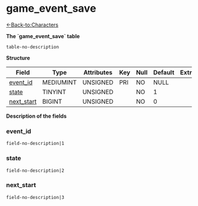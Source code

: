 # game\_event\_save

[<-Back-to:Characters](database-characters.md)

**The \`game\_event\_save\` table**

`table-no-description`

**Structure**

| Field           | Type         | Attributes | Key | Null | Default | Extra | Comment |
|-----------------|--------------|------------|-----|------|---------|-------|---------|
| [event_id][1]   | MEDIUMINT | UNSIGNED   | PRI | NO   | NULL    |       |         |
| [state][2]      | TINYINT   | UNSIGNED   |     | NO   | 1       |       |         |
| [next_start][3] | BIGINT   | UNSIGNED   |     | NO   | 0       |       |         |

[1]: #event_id
[2]: #state
[3]: #next_start

**Description of the fields**

### event\_id

`field-no-description|1`

### state

`field-no-description|2`

### next\_start

`field-no-description|3`
